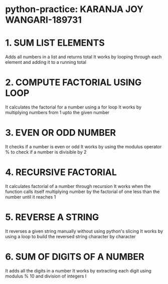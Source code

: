 # python-practice: KARANJA JOY WANGARI-189731

# 1. SUM LIST ELEMENTS
Adds all numbers in a list and returns total
It works by looping through each element and adding it to a running total

# 2. COMPUTE FACTORIAL USING LOOP
It calculates the factorial for a number using a for loop
It works by multiplying numbers from 1 upto the given number

# 3. EVEN OR ODD NUMBER
It checks if a number is even or odd
It works by using the modulus operator % to check if a number is divisible by 2

# 4. RECURSIVE FACTORIAL
It calculates factorial of a number through recursion
It works when the function calls itself multiplying number by the factorial of one less than the number until it reaches 1

# 5. REVERSE A STRING
It reverses a given string manually without using python's slicing
It works by using a loop to build the reversed string character by character

# 6. SUM OF DIGITS OF A NUMBER
It adds all the digits in a number
It works by extracting each digit using modulus %  10 and division of integers
I
